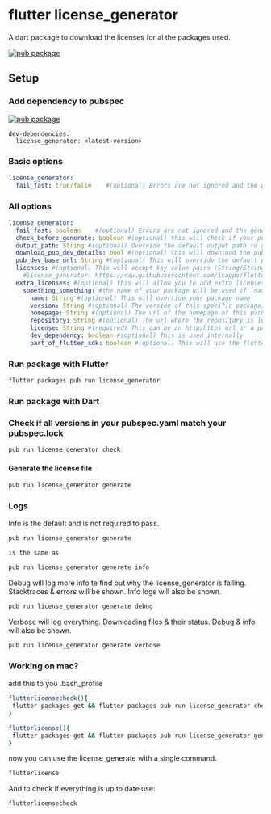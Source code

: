 # flutter license_generator

A dart package to download the licenses for al the packages used.

[![pub package](https://img.shields.io/pub/v/license_generator.svg)](https://pub.dartlang.org/packages/license_generator)

## Setup

### Add dependency to pubspec

[![pub package](https://img.shields.io/pub/v/license_generator.svg)](https://pub.dartlang.org/packages/license_generator)
```
dev-dependencies:
  license_generator: <latest-version>
```

### Basic options
```yaml
license_generator:
  fail_fast: true/false    #(optional) Errors are not ignored and the generator will fail with an error
```

### All options
```yaml
license_generator:
  fail_fast: boolean    #(optional) Errors are not ignored and the generator will fail with an error -> Default = false
  check_before_generate: boolean #(optional) this will check if your pubspec.yaml & pubspec.lock are in sync before generating the code -> Default = false
  output_path: String #(optional) Override the default output path to generate the license file somewhere else -> Default = lib/util/license.dart
  download_pub_dev_details: bool #(optional) This will download the pubdev details (homepage/repository) -> Default = false
  pub_dev_base_url: String #(optional) This will override the default pubdev base url for downloading the pubdev details (homepage/repository) -> Default = https://pub.dev
  licenses: #(optional) This will accept key value pairs (String/String) -> (package name/raw license url)
    #license_generator: https://raw.githubusercontent.com/icapps/flutter-icapps-license/master/LICENSE (example)
  extra_licenses: #(optional) this will allow you to add extra licenses that are not added in your pubspec.yaml
    something_something: #the name of your package will be used if `name` is not specified
      name: String #(optional) This will override your package name
      version: String #(optional) The version of this specific package/license
      homepage: String #(optional) The url of the homepage of this package
      repository: String #(optional) The url where the repository is located
      license: String #(required) This can be an http/https url or a path to a specific file. The content of that url/path will be used to generate code.
      dev_dependency: boolean #(optional) This is used internally
      part_of_flutter_sdk: boolean #(optional) This will use the flutter license instead of the license specified in this map
```

### Run package with Flutter

```bash
flutter packages pub run license_generator
```

### Run package with Dart

### Check if all versions in your pubspec.yaml match your pubspec.lock

```bash
pub run license_generator check
```

#### Generate the license file

```bash
pub run license_generator generate
```

### Logs

Info is the default and is not required to pass.
```bash
pub run license_generator generate

is the same as

pub run license_generator generate info
```

Debug will log more info te find out why the license_generator is failing. Stacktraces & errors will be shown. Info logs will also be shown.
```bash
pub run license_generator generate debug
```

Verbose will log everything. Downloading files & their status. Debug & info will also be shown.
```bash
pub run license_generator generate verbose
```

### Working on mac?

add this to you .bash_profile

```bash
flutterlicensecheck(){
 flutter packages get && flutter packages pub run license_generator check
}
```

```bash
flutterlicense(){
 flutter packages get && flutter packages pub run license_generator generate
}
```

now you can use the license_generate with a single command.

```bash
flutterlicense
```

And to check if everything is up to date use:
```bash
flutterlicensecheck
```